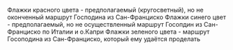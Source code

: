 Флажки красного цвета - предполагаемый (кругосветный), но не оконченный маршрут Господина из Сан-Франциско
Флажки синего цвет - предполагаемый, но не осуществленный маршрут Госопдин из Сан-Франциско по Италии и о.Капри
Флажки зеленого цвета - маршрут Госоподина из Сан-Франциско, который ему удаётся проделать
